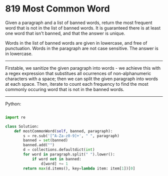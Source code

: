# 819 Most Common Word

Given a paragraph and a list of banned words, return the most frequent word
that is not in the list of banned words.  It is guaranteed there is at least
one word that isn't banned, and that the answer is unique.

Words in the list of banned words are given in lowercase, and free of
punctuation.  Words in the paragraph are not case sensitive.  The answer is in
lowercase.

---

Firstable, we sanitize the given paragraph into words - we achieve this with
a regex expression that substitues all ocurrences of non-alphanumeric
characters with a space; then we can split the given paragraph into words
at each space. Then, iterate to count each frequency to find the most commonly
occuring word that is not in the banned words.

---

Python:

```python

import re

class Solution:
    def mostCommonWord(self, banned, paragraph):
        s = re.sub('[^A-Za-z0-9]+', " ", paragraph)
        banned = set(banned)
        banned.add("")
        d = collections.defaultdict(int)
        for word in paragraph.split(" ").lower():
            if word not in banned:
                d[word] += 1
        return max(d.items(), key=lambda item: item[1])[0]
```
